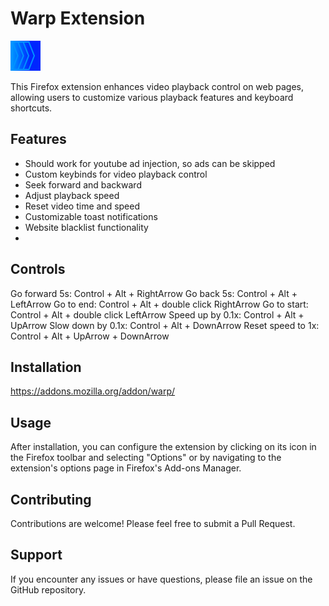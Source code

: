 # Warp Extension
![Warp Logo](icons/warp.png)

This Firefox extension enhances video playback control on web pages, allowing users to customize various playback features and keyboard shortcuts.

## Features
- Should work for youtube ad injection, so ads can be skipped
- Custom keybinds for video playback control
- Seek forward and backward
- Adjust playback speed
- Reset video time and speed
- Customizable toast notifications
- Website blacklist functionality
- 
## Controls
Go forward 5s: Control + Alt + RightArrow
Go back 5s: Control + Alt + LeftArrow
Go to end: Control + Alt + double click RightArrow
Go to start: Control + Alt + double click LeftArrow
Speed up by 0.1x: Control + Alt + UpArrow
Slow down by 0.1x: Control + Alt + DownArrow
Reset speed to 1x: Control + Alt + UpArrow + DownArrow

## Installation
https://addons.mozilla.org/addon/warp/

## Usage

After installation, you can configure the extension by clicking on its icon in the Firefox toolbar and selecting "Options" or by navigating to the extension's options page in Firefox's Add-ons Manager.

## Contributing

Contributions are welcome! Please feel free to submit a Pull Request.

## Support

If you encounter any issues or have questions, please file an issue on the GitHub repository.
